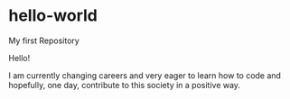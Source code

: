 # hello-world
My first Repository

Hello!

I am currently changing careers and very eager to learn how to code and hopefully, one day, contribute to this society in a positive way.
